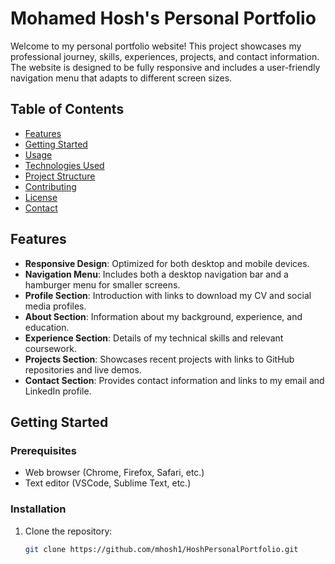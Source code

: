 # Mohamed Hosh's Personal Portfolio

Welcome to my personal portfolio website! This project showcases my professional journey, skills, experiences, projects, and contact information. The website is designed to be fully responsive and includes a user-friendly navigation menu that adapts to different screen sizes.

## Table of Contents

- [Features](#features)
- [Getting Started](#getting-started)
- [Usage](#usage)
- [Technologies Used](#technologies-used)
- [Project Structure](#project-structure)
- [Contributing](#contributing)
- [License](#license)
- [Contact](#contact)

## Features

- **Responsive Design**: Optimized for both desktop and mobile devices.
- **Navigation Menu**: Includes both a desktop navigation bar and a hamburger menu for smaller screens.
- **Profile Section**: Introduction with links to download my CV and social media profiles.
- **About Section**: Information about my background, experience, and education.
- **Experience Section**: Details of my technical skills and relevant coursework.
- **Projects Section**: Showcases recent projects with links to GitHub repositories and live demos.
- **Contact Section**: Provides contact information and links to my email and LinkedIn profile.

## Getting Started

### Prerequisites

- Web browser (Chrome, Firefox, Safari, etc.)
- Text editor (VSCode, Sublime Text, etc.)

### Installation

1. Clone the repository:
   ```bash
   git clone https://github.com/mhosh1/HoshPersonalPortfolio.git
